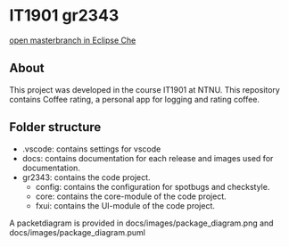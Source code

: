 # IT1901 gr2343

[open masterbranch in Eclipse Che](https://che.stud.ntnu.no/#https://gitlab.stud.idi.ntnu.no/it1901/groups-2023/gr2343/gr2343/-/tree/master?new)

## About
This project was developed in the course IT1901 at NTNU.
This repository contains Coffee rating, a personal app for logging and rating coffee.
## Folder structure
- .vscode:
contains settings for vscode
- docs:
contains documentation for each release and images used for documentation.
- gr2343:
contains the code project.
    - config:
    contains the configuration for spotbugs and checkstyle.
    - core: 
    contains the core-module of the code project. 
    - fxui:
    contains the UI-module of the code project.

A packetdiagram is provided in docs/images/package_diagram.png and docs/images/package_diagram.puml